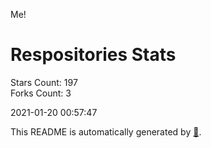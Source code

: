 Me!

# Respositories Stats
Stars Count: 197  
Forks Count: 3

2021-01-20 00:57:47  

This README is automatically generated by [🐰](https://github.com/rnitta/rnitta).
